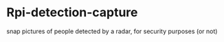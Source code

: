 # Rpi-detection-capture
snap pictures of people detected by a radar, for security purposes (or not)
